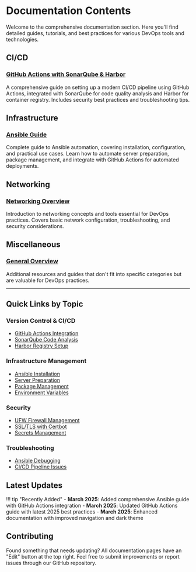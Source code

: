 # Documentation Contents

Welcome to the comprehensive documentation section. Here you'll find detailed guides, tutorials, and best practices for various DevOps tools and technologies.

## CI/CD

### [GitHub Actions with SonarQube & Harbor](documentation/cicd/github-actions-sonarqube-docker.md)
A comprehensive guide on setting up a modern CI/CD pipeline using GitHub Actions, integrated with SonarQube for code quality analysis and Harbor for container registry. Includes security best practices and troubleshooting tips.

## Infrastructure

### [Ansible Guide](documentation/infrastructure/ansible-guide.md)
Complete guide to Ansible automation, covering installation, configuration, and practical use cases. Learn how to automate server preparation, package management, and integrate with GitHub Actions for automated deployments.

## Networking

### [Networking Overview](documentation/networking/index.md)
Introduction to networking concepts and tools essential for DevOps practices. Covers basic network configuration, troubleshooting, and security considerations.

## Miscellaneous

### [General Overview](documentation/miscellaneous/index.md)
Additional resources and guides that don't fit into specific categories but are valuable for DevOps practices.

---

## Quick Links by Topic

### Version Control & CI/CD
- [GitHub Actions Integration](documentation/cicd/github-actions-sonarqube-docker.md#github-actions-integration)
- [SonarQube Code Analysis](documentation/cicd/github-actions-sonarqube-docker.md#sonarqube-integration)
- [Harbor Registry Setup](documentation/cicd/github-actions-sonarqube-docker.md#harbor-configuration)

### Infrastructure Management
- [Ansible Installation](documentation/infrastructure/ansible-guide.md#installation)
- [Server Preparation](documentation/infrastructure/ansible-guide.md#server-preparation-playbook)
- [Package Management](documentation/infrastructure/ansible-guide.md#common-tasks-and-playbooks)
- [Environment Variables](documentation/infrastructure/ansible-guide.md#environment-variables-management)

### Security
- [UFW Firewall Management](documentation/infrastructure/ansible-guide.md#server-preparation-playbook)
- [SSL/TLS with Certbot](documentation/infrastructure/ansible-guide.md#common-tasks-and-playbooks)
- [Secrets Management](documentation/infrastructure/ansible-guide.md#environment-variables-management)

### Troubleshooting
- [Ansible Debugging](documentation/infrastructure/ansible-guide.md#troubleshooting)
- [CI/CD Pipeline Issues](documentation/cicd/github-actions-sonarqube-docker.md#troubleshooting)

## Latest Updates

!!! tip "Recently Added"
    - **March 2025**: Added comprehensive Ansible guide with GitHub Actions integration
    - **March 2025**: Updated GitHub Actions guide with latest 2025 best practices
    - **March 2025**: Enhanced documentation with improved navigation and dark theme

## Contributing

Found something that needs updating? All documentation pages have an "Edit" button at the top right. Feel free to submit improvements or report issues through our GitHub repository.
